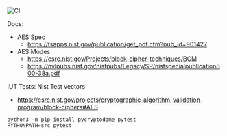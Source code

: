 ![CI](https://github.com/bjohnsonfl/aes/actions/workflows/python-app.yaml/badge.svg?branch=main)

Docs:
- AES Spec
    * https://tsapps.nist.gov/publication/get_pdf.cfm?pub_id=901427
- AES Modes
    * https://csrc.nist.gov/Projects/block-cipher-techniques/BCM
    * https://nvlpubs.nist.gov/nistpubs/Legacy/SP/nistspecialpublication800-38a.pdf

IUT Tests:
Nist Test vectors
* https://csrc.nist.gov/projects/cryptographic-algorithm-validation-program/block-ciphers#AES

```
python3 -m pip install pycryptodome pytest
PYTHONPATH=src pytest
```



